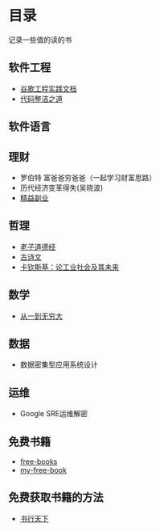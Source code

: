 # 目录

记录一些值的读的书

## 软件工程

- [谷歌工程实践文档](https://github.com/xindoo/eng-practices-cn)
- [代码整洁之道](https://github.com/glen9527/Clean-Code-zh)

## 软件语言

## 理财

- 罗伯特 富爸爸穷爸爸（一起学习财富思路）
- 历代经济变革得失(吴晓波)
- [精益副业](http://r.ftqq.com/lean-side-bussiness)

## 哲理

- [老子道德经](https://www.daodejing.org/)
- [古诗文](https://so.gushiwen.cn/)
- [卡钦斯基：论工业社会及其未来](https://kyle.ai/blog/6979.html)

## 数学

- [从一到无穷大](从一到无穷大.md)

## 数据

- 数据密集型应用系统设计

## 运维

- Google SRE运维解密

## 免费书籍

- [free-books](https://github.com/ruanyf/free-books)
- [my-free-book](https://github.com/xiaomeng79/freebook)

## 免费获取书籍的方法

- [书行天下](https://www.sxpdf.com/)
